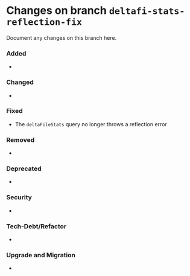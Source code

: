 # Changes on branch `deltafi-stats-reflection-fix`
Document any changes on this branch here.
### Added
- 

### Changed
- 

### Fixed
- The `deltaFileStats` query no longer throws a reflection error

### Removed
- 

### Deprecated
- 

### Security
- 

### Tech-Debt/Refactor
- 

### Upgrade and Migration
- 
